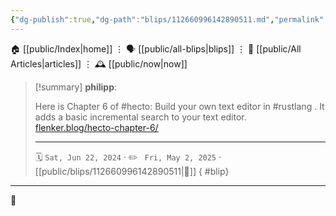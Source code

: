 ```yaml
---
{"dg-publish":true,"dg-path":"blips/112660996142890511.md","permalink":"/blips/112660996142890511/","title":"philipp on mastodon @ 2024-06-22"}
---
```



<div class="transclusion internal-embed is-loaded"><div class="markdown-embed">




🏠 [[public/Index\|home]]  ⋮ 🗣️ [[public/all-blips\|blips]] ⋮  📝 [[public/All Articles\|articles]]  ⋮ 🕰️ [[public/now\|now]]


</div></div>


> [!summary] **philipp**:
>
> Here is Chapter 6 of #hecto: Build your own text editor in #rustlang . It adds a basic incremental search to your text editor.
> [flenker.blog/hecto-chapter-6/](https://flenker.blog/hecto-chapter-6/)
> - - -
>
> 🗓️ <code>Sat, Jun 22, 2024</code>  · ✏️ <code> Fri, May 2, 2025</code>  · [[public/blips/112660996142890511\|🔗]]
{ #blip}


- - -

 👾
